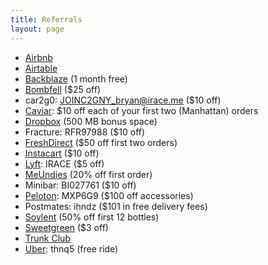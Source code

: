 ```yaml
---
title: Referrals
layout: page
---
```


* [Airbnb](www.airbnb.com/c/bryani15)
* [Airtable](https://airtable.com/invite/r/CwMMir3M)
* [Backblaze](https://secure.backblaze.com/r/01vy1j) (1 month free)
* [Bombfell](https://bombfell.com/?rc=480709OqTbn) ($25 off)
* car2g0: JOINC2GNY_bryan@irace.me ($10 off)
* [Caviar](https://www.trycaviar.com/r/f06r54?s=web): $10 off each of your first two (Manhattan) orders
* [Dropbox](https://db.tt/PNFeXTxb) (500 MB bonus space)
* Fracture: RFR97988 ($10 off)
* [FreshDirect](https://refer.freshdirect.com/s/bryan) ($50 off first two orders)
* [Instacart](https://inst.cr/t/T7njvHHcW) ($10 off)
* [Lyft](https://www.lyft.com/invite/IRACE): IRACE ($5 off)
* [MeUndies](http://getcomfy.in/ghS3h) (20% off first order)
* Minibar: BI027761 ($10 off)
* [Peloton](https://www.pelotoncycle.com/referrals/MXP6G9): MXP6G9 ($100 off accessories)
* Postmates: ihndz ($101 in free delivery fees)
* [Soylent](soy.lt/r/bJs7WOLaJP) (50% off first 12 bottles)
* [Sweetgreen](https://www.thelevelup.com/c/EM-S2EKOLR5FT) ($3 off)
* [Trunk Club](https://www.trunkclub.com/my/invite/9WCPMS)
* [Uber](https://www.uber.com/invite/thnq5): thnq5 (free ride)
